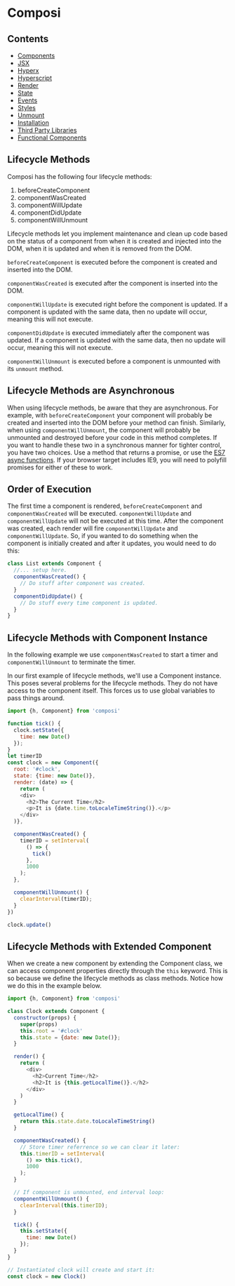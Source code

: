 Composi
=======

Contents
--------
- [Components](./components.md)
- [JSX](./jsx.md)
- [Hyperx](./hyperx.md)
- [Hyperscript](./hyperscript.md)
- [Render](./render.md)
- [State](./state.md)
- [Events](./events.md)
- [Styles](./styles.md)
- [Unmount](./unmount.md)
- [Installation](../README.md)
- [Third Party Libraries](./third-party.md)
- [Functional Components](./functional-components.md)

Lifecycle Methods
-----------------

Composi has the following four lifecycle methods:

1. beforeCreateComponent
2. componentWasCreated
3. componentWillUpdate
4. componentDidUpdate
5. componentWillUnmount

Lifecycle methods let you implement maintenance and clean up code based on the status of a component from when it is created and injected into the DOM, when it is updated and when it is removed from the DOM.

`beforeCreateComponent` is executed before the component is created and inserted into the DOM.

`componentWasCreated` is executed after the component is inserted into the DOM.

`componentWillUpdate` is executed right before the component is updated. If a component is updated with the same data, then no update will occur, meaning this will not execute.

`componentDidUpdate` is executed immediately after the component was updated. If a component is updated with the same data, then no update will occur, meaning this will not execute.

`componentWillUnmount` is executed before a component is unmounted with its `unmount` method.

Lifecycle Methods are Asynchronous
----------------------------------
When using lifecycle methods, be aware that they are asynchronous. For example, with `beforeCreateComponent` your component will probably be created and inserted into the DOM before your method can finish. Similarly, when using `componentWillUnmount`, the component will probably be unmounted and destroyed before your code in this method completes. If you want to handle these two in a synchronous manner for tighter control, you have two choices. Use a method that returns a promise, or use the [ES7 async functions](https://developer.mozilla.org/en-US/docs/Web/JavaScript/Reference/Operators/async_function). If your browser target includes IE9, you will need to polyfill promises for either of these to work.

Order of Execution
------------------
The first time a component is rendered, `beforeCreateComponent` and `componentWasCreated` will be executed. `componentWillUpdate` and `componentWillUpdate` will not be executed at this time. After the component was created, each render will fire `componentWillUpdate` and `componentWillUpdate`. So, if you wanted to do something when the component is initially created and after it updates, you would need to do this:

```javascript
class List extends Component {
  //... setup here.
  componentWasCreated() {
    // Do stuff after component was created.
  }
  componentDidUpdate() {
    // Do stuff every time component is updated.
  }
}
```

Lifecycle Methods with Component Instance
-----------------------------------------

In the following example we use `componentWasCreated` to start a timer and `componentWillUnmount` to terminate the timer.

In our first example of lifecycle methods, we'll use a Component instance. This poses several problems for the lifecycle methods. They do not have access to the component itself. This forces us to use global variables to pass things around.

```javascript
import {h, Component} from 'composi'

function tick() {
  clock.setState({
    time: new Date()
  });
}
let timerID
const clock = new Component({
  root: '#clock',
  state: {time: new Date()},
  render: (date) => {
    return (
    <div>
      <h2>The Current Time</h2>
      <p>It is {date.time.toLocaleTimeString()}.</p>
    </div>
  )},

  componentWasCreated() {
    timerID = setInterval(
      () => {
        tick()
      },
      1000
    );
  },

  componentWillUnmount() {
    clearInterval(timerID);
  }
})

clock.update()
```

Lifecycle Methods with Extended Component
-----------------------------------------

When we create a new component by extending the Component class, we can access component properties directly through the `this` keyword. This is so because we define the lifecycle methods as class methods. Notice how we do this in the example below.

```javascript
import {h, Component} from 'composi'

class Clock extends Component {
  constructor(props) {
    super(props)
    this.root = '#clock'
    this.state = {date: new Date()};
  }

  render() {
    return (
      <div>
        <h2>Current Time</h2>
        <h2>It is {this.getLocalTime()}.</h2>
      </div>
    )
  }

  getLocalTime() {
    return this.state.date.toLocaleTimeString()
  }

  componentWasCreated() {
    // Store timer referrence so we can clear it later:
    this.timerID = setInterval(
      () => this.tick(),
      1000
    );
  }

  // If component is unmounted, end interval loop:
  componentWillUnmount() {
    clearInterval(this.timerID);
  }

  tick() {
    this.setState({
      time: new Date()
    });
  }
}

// Instantiated clock will create and start it:
const clock = new Clock()
```
